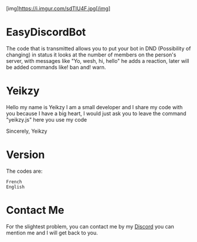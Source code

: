 [img]https://i.imgur.com/sdTIU4F.jpg[/img]

# EasyDiscordBot
The code that is transmitted allows you to put your bot in DND (Possibility of changing) in status it looks at the number of members on the person's server, with messages like "Yo, wesh, hi, hello" he adds a reaction, later will be added commands like! ban and! warn.

# Yeikzy 

Hello my name is Yeikzy I am a small developer and I share my code with you because I have a big heart, I would just ask you to leave the command "yeikzy.js" here you use my code

Sincerely, Yeikzy

# Version 


The codes are:
```
French
English
```

# Contact Me

For the slightest problem, you can contact me by my [Discord](https://discord.gg/NMR4zVqYf4) you can mention me and I will get back to you.
